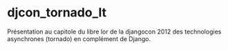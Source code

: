 djcon_tornado_lt
================

Présentation au capitole du libre lor de la djangocon 2012 des technologies asynchrones (tornado) en complément de Django.